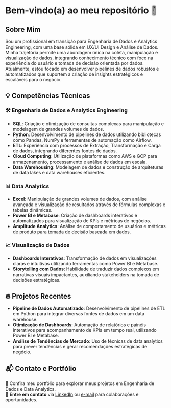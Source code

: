 # Bem-vindo(a) ao meu repositório 🚀

## Sobre Mim

Sou um profissional em transição para Engenharia de Dados e Analytics Engineering, com uma base sólida em UX/UI Design e Análise de Dados. Minha trajetória permite uma abordagem única na coleta, manipulação e visualização de dados, integrando conhecimento técnico com foco na experiência do usuário e tomada de decisão orientada por dados. Atualmente, estou focado em desenvolver pipelines de dados robustos e automatizados que suportem a criação de insights estratégicos e escaláveis para o negócio.

## 💡 Competências Técnicas

### 🛠️ Engenharia de Dados e Analytics Engineering

- **SQL**: Criação e otimização de consultas complexas para manipulação e modelagem de grandes volumes de dados.
- **Python**: Desenvolvimento de pipelines de dados utilizando bibliotecas como Pandas, NumPy e ferramentas de automação como Airflow.
- **ETL**: Experiência com processos de Extração, Transformação e Carga de dados, integrando diferentes fontes de dados.
- **Cloud Computing**: Utilização de plataformas como AWS e GCP para armazenamento, processamento e análise de dados em escala.
- **Data Warehousing**: Modelagem de dados e construção de arquiteturas de data lakes e data warehouses eficientes.

### 📊 Data Analytics

- **Excel**: Manipulação de grandes volumes de dados, com análise avançada e visualização de resultados através de fórmulas complexas e tabelas dinâmicas.
- **Power BI e Metabase**: Criação de dashboards interativos e automatizados para visualização de KPIs e métricas de negócios.
- **Amplitude Analytics**: Análise de comportamento de usuários e métricas de produto para tomada de decisão baseada em dados.

### 📈 Visualização de Dados

- **Dashboards Interativos**: Transformação de dados em visualizações claras e intuitivas utilizando ferramentas como Power BI e Metabase.
- **Storytelling com Dados**: Habilidade de traduzir dados complexos em narrativas visuais impactantes, auxiliando stakeholders na tomada de decisões estratégicas.

## 🔥 Projetos Recentes

- **Pipeline de Dados Automatizado**: Desenvolvimento de pipelines de ETL em Python para integrar diversas fontes de dados em um data warehouse.
- **Otimização de Dashboards**: Automação de relatórios e painéis interativos para acompanhamento de KPIs em tempo real, utilizando Power BI e Metabase.
- **Análise de Tendências de Mercado**: Uso de técnicas de data analytics para prever tendências e gerar recomendações estratégicas de negócio.

## 📬 Contato e Portfólio

🔗 Confira meu portfólio para explorar meus projetos em Engenharia de Dados e Data Analytics.  
📧 **Entre em contato** via [LinkedIn](https://www.linkedin.com/in/matheusvazcientistadedados/) ou [e-mail](mailto:matheusvaz.data@gmail.com) para colaborações e oportunidades.
